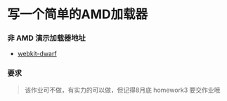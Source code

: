 # 写一个简单的AMD加载器

### 非 AMD 演示加载器地址

* [webkit-dwarf](https://github.com/dwarfJS/webkit-dwarf)

### 要求

> 该作业可不做，有实力的可以做，但记得8月底 homework3 要交作业哦